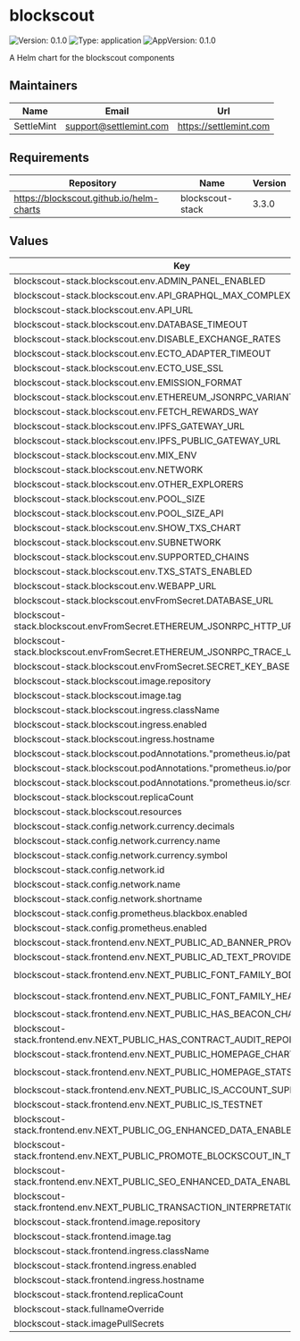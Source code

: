 # blockscout

![Version: 0.1.0](https://img.shields.io/badge/Version-0.1.0-informational?style=flat-square) ![Type: application](https://img.shields.io/badge/Type-application-informational?style=flat-square) ![AppVersion: 0.1.0](https://img.shields.io/badge/AppVersion-0.1.0-informational?style=flat-square)

A Helm chart for the blockscout components

## Maintainers

| Name | Email | Url |
| ---- | ------ | --- |
| SettleMint | <support@settlemint.com> | <https://settlemint.com> |

## Requirements

| Repository | Name | Version |
|------------|------|---------|
| https://blockscout.github.io/helm-charts | blockscout-stack | 3.3.0 |

## Values

| Key | Type | Default | Description |
|-----|------|---------|-------------|
| blockscout-stack.blockscout.env.ADMIN_PANEL_ENABLED | string | `"true"` |  |
| blockscout-stack.blockscout.env.API_GRAPHQL_MAX_COMPLEXITY | string | `"1000"` |  |
| blockscout-stack.blockscout.env.API_URL | string | `"https://explorer.k8s.orb.local"` |  |
| blockscout-stack.blockscout.env.DATABASE_TIMEOUT | string | `"60000"` |  |
| blockscout-stack.blockscout.env.DISABLE_EXCHANGE_RATES | string | `"true"` |  |
| blockscout-stack.blockscout.env.ECTO_ADAPTER_TIMEOUT | string | `"60000"` |  |
| blockscout-stack.blockscout.env.ECTO_USE_SSL | string | `"false"` |  |
| blockscout-stack.blockscout.env.EMISSION_FORMAT | string | `"DEFAULT"` |  |
| blockscout-stack.blockscout.env.ETHEREUM_JSONRPC_VARIANT | string | `"besu"` |  |
| blockscout-stack.blockscout.env.FETCH_REWARDS_WAY | string | `"trace_block"` |  |
| blockscout-stack.blockscout.env.IPFS_GATEWAY_URL | string | `"https://ipfs.io/ipfs"` |  |
| blockscout-stack.blockscout.env.IPFS_PUBLIC_GATEWAY_URL | string | `"https://ipfs.io/ipfs"` |  |
| blockscout-stack.blockscout.env.MIX_ENV | string | `"prod"` |  |
| blockscout-stack.blockscout.env.NETWORK | string | `"mainnet"` |  |
| blockscout-stack.blockscout.env.OTHER_EXPLORERS | string | `"{}"` |  |
| blockscout-stack.blockscout.env.POOL_SIZE | string | `"10"` |  |
| blockscout-stack.blockscout.env.POOL_SIZE_API | string | `"10"` |  |
| blockscout-stack.blockscout.env.SHOW_TXS_CHART | string | `"true"` |  |
| blockscout-stack.blockscout.env.SUBNETWORK | string | `"ATK"` |  |
| blockscout-stack.blockscout.env.SUPPORTED_CHAINS | string | `"{}"` |  |
| blockscout-stack.blockscout.env.TXS_STATS_ENABLED | string | `"true"` |  |
| blockscout-stack.blockscout.env.WEBAPP_URL | string | `"https://explorer.k8s.orb.local"` |  |
| blockscout-stack.blockscout.envFromSecret.DATABASE_URL | string | `"postgresql://blockscout:atk@postgresql:5432/blockscout?sslmode=disable"` |  |
| blockscout-stack.blockscout.envFromSecret.ETHEREUM_JSONRPC_HTTP_URL | string | `"http://erpc:4000/settlemint/evm/1337"` |  |
| blockscout-stack.blockscout.envFromSecret.ETHEREUM_JSONRPC_TRACE_URL | string | `"http://erpc:4000/settlemint/evm/1337"` |  |
| blockscout-stack.blockscout.envFromSecret.SECRET_KEY_BASE | string | `"atk"` |  |
| blockscout-stack.blockscout.image.repository | string | `"ghcr.io/blockscout/blockscout"` |  |
| blockscout-stack.blockscout.image.tag | string | `"9.0.2"` |  |
| blockscout-stack.blockscout.ingress.className | string | `"atk-nginx"` |  |
| blockscout-stack.blockscout.ingress.enabled | bool | `true` |  |
| blockscout-stack.blockscout.ingress.hostname | string | `"explorer.k8s.orb.local"` |  |
| blockscout-stack.blockscout.podAnnotations."prometheus.io/path" | string | `"/metrics"` |  |
| blockscout-stack.blockscout.podAnnotations."prometheus.io/port" | string | `"4000"` |  |
| blockscout-stack.blockscout.podAnnotations."prometheus.io/scrape" | string | `"true"` |  |
| blockscout-stack.blockscout.replicaCount | int | `1` |  |
| blockscout-stack.blockscout.resources | object | `{}` |  |
| blockscout-stack.config.network.currency.decimals | int | `18` |  |
| blockscout-stack.config.network.currency.name | string | `"Native Token"` |  |
| blockscout-stack.config.network.currency.symbol | string | `"NT"` |  |
| blockscout-stack.config.network.id | int | `1337` |  |
| blockscout-stack.config.network.name | string | `"Asset Tokenization Kit"` |  |
| blockscout-stack.config.network.shortname | string | `"ATK"` |  |
| blockscout-stack.config.prometheus.blackbox.enabled | bool | `false` |  |
| blockscout-stack.config.prometheus.enabled | bool | `false` |  |
| blockscout-stack.frontend.env.NEXT_PUBLIC_AD_BANNER_PROVIDER | string | `"none"` |  |
| blockscout-stack.frontend.env.NEXT_PUBLIC_AD_TEXT_PROVIDER | string | `"none"` |  |
| blockscout-stack.frontend.env.NEXT_PUBLIC_FONT_FAMILY_BODY | string | `"{'name':'Figtree','url':'https://fonts.googleapis.com/css2?family=Figtree:ital,wght@0,300..900;1,300..900&display=swap'}"` |  |
| blockscout-stack.frontend.env.NEXT_PUBLIC_FONT_FAMILY_HEADING | string | `"{'name':'Figtree','url':'https://fonts.googleapis.com/css2?family=Figtree:ital,wght@0,300..900;1,300..900&display=swap'}"` |  |
| blockscout-stack.frontend.env.NEXT_PUBLIC_HAS_BEACON_CHAIN | string | `"false"` |  |
| blockscout-stack.frontend.env.NEXT_PUBLIC_HAS_CONTRACT_AUDIT_REPORTS | string | `"true"` |  |
| blockscout-stack.frontend.env.NEXT_PUBLIC_HOMEPAGE_CHARTS | string | `"[\"daily_txs\"]"` |  |
| blockscout-stack.frontend.env.NEXT_PUBLIC_HOMEPAGE_STATS | string | `"[\"total_blocks\",\"average_block_time\",\"total_txs\",\"wallet_addresses\",\"gas_tracker\"]"` |  |
| blockscout-stack.frontend.env.NEXT_PUBLIC_IS_ACCOUNT_SUPPORTED | string | `"false"` |  |
| blockscout-stack.frontend.env.NEXT_PUBLIC_IS_TESTNET | string | `"false"` |  |
| blockscout-stack.frontend.env.NEXT_PUBLIC_OG_ENHANCED_DATA_ENABLED | string | `"true"` |  |
| blockscout-stack.frontend.env.NEXT_PUBLIC_PROMOTE_BLOCKSCOUT_IN_TITLE | string | `"false"` |  |
| blockscout-stack.frontend.env.NEXT_PUBLIC_SEO_ENHANCED_DATA_ENABLED | string | `"true"` |  |
| blockscout-stack.frontend.env.NEXT_PUBLIC_TRANSACTION_INTERPRETATION_PROVIDER | string | `"blockscout"` |  |
| blockscout-stack.frontend.image.repository | string | `"ghcr.io/blockscout/frontend"` |  |
| blockscout-stack.frontend.image.tag | string | `"v2.3.0"` |  |
| blockscout-stack.frontend.ingress.className | string | `"atk-nginx"` |  |
| blockscout-stack.frontend.ingress.enabled | bool | `true` |  |
| blockscout-stack.frontend.ingress.hostname | string | `"explorer.k8s.orb.local"` |  |
| blockscout-stack.frontend.replicaCount | int | `1` |  |
| blockscout-stack.fullnameOverride | string | `"blockscout"` |  |
| blockscout-stack.imagePullSecrets | list | `[]` |  |

